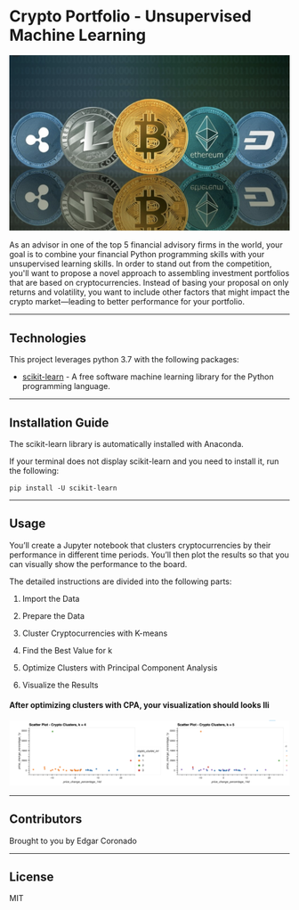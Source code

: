# Crypto Portfolio - Unsupervised Machine Learning

![](Images/crypto.png)

As an advisor in one of the top 5 financial advisory firms in the world, your goal is to combine your financial Python programming skills with  your unsupervised learning skills. In order to stand out from the competition, you'll want to propose a novel approach to assembling investment portfolios that are based on cryptocurrencies. Instead of basing your proposal on only returns and volatility, you want to include other factors that might impact the crypto market—leading to better performance for your portfolio.


---

## Technologies

This project leverages python 3.7 with the following packages:

* [scikit-learn](https://scikit-learn.org/stable/) - A free software machine learning library for the Python programming language.

---

## Installation Guide

The scikit-learn library is automatically installed with Anaconda.

If your terminal does not display scikit-learn and you need to install it, run the following:
    
	pip install -U scikit-learn
    


---

## Usage

You’ll create a Jupyter notebook that clusters cryptocurrencies by their performance in different time periods. You’ll then plot the results so that you can visually show the performance to the board.

The detailed instructions are divided into the following parts:

1) Import the Data

2) Prepare the Data

3) Cluster Cryptocurrencies with K-means

4) Find the Best Value for k

5) Optimize Clusters with Principal Component Analysis

6) Visualize the Results


#### After optimizing clusters with CPA, your visualization should looks lli



![](Images/output.png)


---

## Contributors

Brought to you by Edgar Coronado

---

## License

MIT